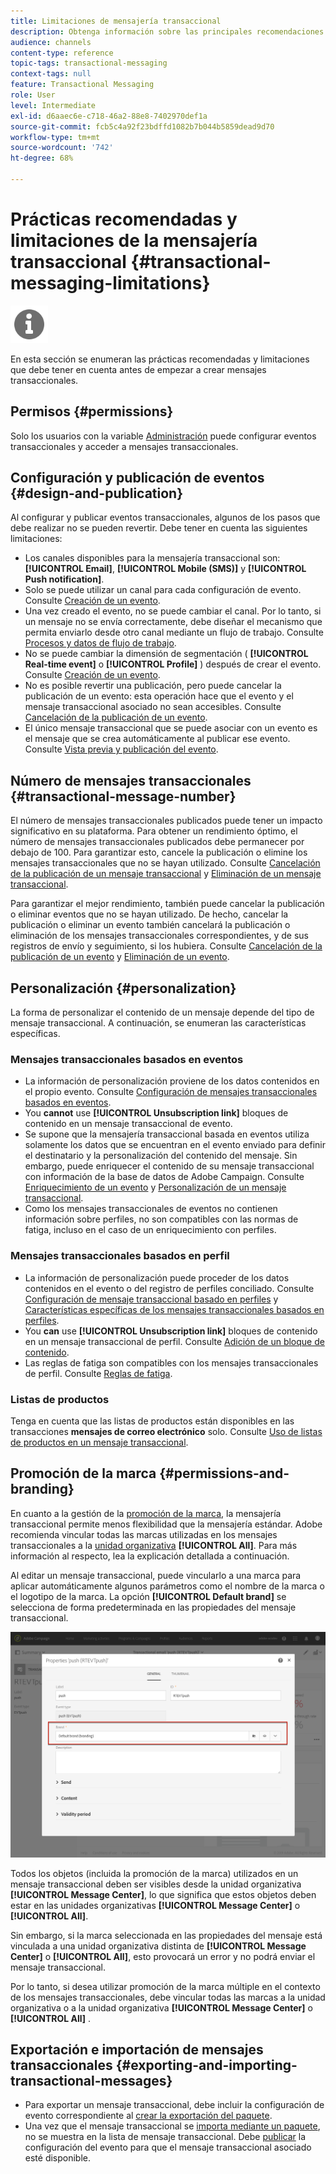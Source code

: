 ```yaml
---
title: Limitaciones de mensajería transaccional
description: Obtenga información sobre las principales recomendaciones y limitaciones relativas a los mensajes transaccionales en Adobe Campaign Standard.
audience: channels
content-type: reference
topic-tags: transactional-messaging
context-tags: null
feature: Transactional Messaging
role: User
level: Intermediate
exl-id: d6aaec6e-c718-46a2-88e8-7402970def1a
source-git-commit: fcb5c4a92f23bdffd1082b7b044b5859dead9d70
workflow-type: tm+mt
source-wordcount: '742'
ht-degree: 68%

---
```


# Prácticas recomendadas y limitaciones de la mensajería transaccional {#transactional-messaging-limitations}

<img src="assets/do-not-localize/icon_concepts.svg" width="60px">

En esta sección se enumeran las prácticas recomendadas y limitaciones que debe tener en cuenta antes de empezar a crear mensajes transaccionales.

<!--For more on transactional messages, including on how to configure and create them, see [Getting started with transactional messaging](../../channels/using/getting-started-with-transactional-msg.md).-->

## Permisos {#permissions}

Solo los usuarios con la variable [Administración](../../administration/using/users-management.md#functional-administrators) puede configurar eventos transaccionales y acceder a mensajes transaccionales.

## Configuración y publicación de eventos {#design-and-publication}

Al configurar y publicar eventos transaccionales, algunos de los pasos que debe realizar no se pueden revertir. Debe tener en cuenta las siguientes limitaciones:

* Los canales disponibles para la mensajería transaccional son: **[!UICONTROL Email]**, **[!UICONTROL Mobile (SMS)]** y **[!UICONTROL Push notification]**.
* Solo se puede utilizar un canal para cada configuración de evento. Consulte [Creación de un evento](../../channels/using/configuring-transactional-event.md#creating-an-event).
* Una vez creado el evento, no se puede cambiar el canal. Por lo tanto, si un mensaje no se envía correctamente, debe diseñar el mecanismo que permita enviarlo desde otro canal mediante un flujo de trabajo. Consulte [Procesos y datos de flujo de trabajo](../../automating/using/get-started-workflows.md).
* No se puede cambiar la dimensión de segmentación ( **[!UICONTROL Real-time event]** o **[!UICONTROL Profile]** ) después de crear el evento. Consulte [Creación de un evento](../../channels/using/configuring-transactional-event.md#creating-an-event).
* No es posible revertir una publicación, pero puede cancelar la publicación de un evento: esta operación hace que el evento y el mensaje transaccional asociado no sean accesibles. Consulte [Cancelación de la publicación de un evento](../../channels/using/publishing-transactional-event.md#unpublishing-an-event).
* El único mensaje transaccional que se puede asociar con un evento es el mensaje que se crea automáticamente al publicar ese evento. Consulte [Vista previa y publicación del evento](../../channels/using/publishing-transactional-event.md#previewing-and-publishing-the-event).

## Número de mensajes transaccionales {#transactional-message-number}

El número de mensajes transaccionales publicados puede tener un impacto significativo en su plataforma. Para obtener un rendimiento óptimo, el número de mensajes transaccionales publicados debe permanecer por debajo de 100. Para garantizar esto, cancele la publicación o elimine los mensajes transaccionales que no se hayan utilizado. Consulte [Cancelación de la publicación de un mensaje transaccional](../../channels/using/publishing-transactional-message.md#unpublishing-a-transactional-message) y [Eliminación de un mensaje transaccional](../../channels/using/publishing-transactional-message.md#deleting-a-transactional-message).

Para garantizar el mejor rendimiento, también puede cancelar la publicación o eliminar eventos que no se hayan utilizado. De hecho, cancelar la publicación o eliminar un evento también cancelará la publicación o eliminación de los mensajes transaccionales correspondientes, y de sus registros de envío y seguimiento, si los hubiera. Consulte [Cancelación de la publicación de un evento](../../channels/using/publishing-transactional-event.md#unpublishing-an-event) y [Eliminación de un evento](../../channels/using/publishing-transactional-event.md#deleting-an-event).

## Personalización {#personalization}

La forma de personalizar el contenido de un mensaje depende del tipo de mensaje transaccional. A continuación, se enumeran las características específicas.

### Mensajes transaccionales basados en eventos

* La información de personalización proviene de los datos contenidos en el propio evento. Consulte [Configuración de mensajes transaccionales basados en eventos](../../channels/using/configuring-transactional-event.md#event-based-transactional-messages).
* You **cannot** use **[!UICONTROL Unsubscription link]** bloques de contenido en un mensaje transaccional de evento.
* Se supone que la mensajería transaccional basada en eventos utiliza solamente los datos que se encuentran en el evento enviado para definir el destinatario y la personalización del contenido del mensaje. Sin embargo, puede enriquecer el contenido de su mensaje transaccional con información de la base de datos de Adobe Campaign. Consulte [Enriquecimiento de un evento](../../channels/using/configuring-transactional-event.md#enriching-the-transactional-message-content) y [Personalización de un mensaje transaccional](../../channels/using/editing-transactional-message.md#personalizing-a-transactional-message).
* Como los mensajes transaccionales de eventos no contienen información sobre perfiles, no son compatibles con las normas de fatiga, incluso en el caso de un enriquecimiento con perfiles.

### Mensajes transaccionales basados en perfil

* La información de personalización puede proceder de los datos contenidos en el evento o del registro de perfiles conciliado. Consulte [Configuración de mensaje transaccional basado en perfiles](../../channels/using/configuring-transactional-event.md#profile-based-transactional-messages) y [Características específicas de los mensajes transaccionales basados en perfiles](../../channels/using/editing-transactional-message.md#profile-transactional-message-specificities).
* You **can** use **[!UICONTROL Unsubscription link]** bloques de contenido en un mensaje transaccional de perfil. Consulte [Adición de un bloque de contenido](../../designing/using/personalization.md#adding-a-content-block).
* Las reglas de fatiga son compatibles con los mensajes transaccionales de perfil. Consulte [Reglas de fatiga](../../sending/using/fatigue-rules.md).

### Listas de productos

Tenga en cuenta que las listas de productos están disponibles en las transacciones **mensajes de correo electrónico** solo. Consulte [Uso de listas de productos en un mensaje transaccional](../../designing/using/using-product-listings.md).

## Promoción de la marca {#permissions-and-branding}

En cuanto a la gestión de la [promoción de la marca](../../administration/using/branding.md), la mensajería transaccional permite menos flexibilidad que la mensajería estándar. Adobe recomienda vincular todas las marcas utilizadas en los mensajes transaccionales a la [unidad organizativa](../../administration/using/organizational-units.md) **[!UICONTROL All]**. Para más información al respecto, lea la explicación detallada a continuación.

Al editar un mensaje transaccional, puede vincularlo a una marca para aplicar automáticamente algunos parámetros como el nombre de la marca o el logotipo de la marca. La opción **[!UICONTROL Default brand]** se selecciona de forma predeterminada en las propiedades del mensaje transaccional.

![](assets/message-center_branding.png)

Todos los objetos (incluida la promoción de la marca) utilizados en un mensaje transaccional deben ser visibles desde la unidad organizativa **[!UICONTROL Message Center]**, lo que significa que estos objetos deben estar en las unidades organizativas **[!UICONTROL Message Center]** o **[!UICONTROL All]**.

Sin embargo, si la marca seleccionada en las propiedades del mensaje está vinculada a una unidad organizativa distinta de **[!UICONTROL Message Center]** o **[!UICONTROL All]**, esto provocará un error y no podrá enviar el mensaje transaccional.

Por lo tanto, si desea utilizar promoción de la marca múltiple en el contexto de los mensajes transaccionales, debe vincular todas las marcas a la unidad organizativa o a la unidad organizativa **[!UICONTROL Message Center]** o **[!UICONTROL All]** .

## Exportación e importación de mensajes transaccionales {#exporting-and-importing-transactional-messages}

* Para exportar un mensaje transaccional, debe incluir la configuración de evento correspondiente al [crear la exportación del paquete](../../automating/using/managing-packages.md#creating-a-package).
* Una vez que el mensaje transaccional se [importa mediante un paquete](../../automating/using/managing-packages.md#importing-a-package), no se muestra en la lista de mensaje transaccional. Debe [publicar](../../channels/using/publishing-transactional-event.md) la configuración del evento para que el mensaje transaccional asociado esté disponible.
